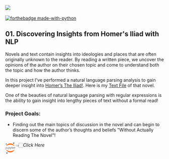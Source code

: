 <p align='left'> 
                         
  <a href="#"><img src="https://badges.pufler.dev/visits/Emon-ProCoder7/Data-Driven-Decision-Making-With-Statistics"></a>
</p>



[![forthebadge made-with-python](http://ForTheBadge.com/images/badges/made-with-python.svg)](https://www.python.org/)
  
   


  
## 01. Discovering Insights from Homer's Iliad with NLP

  Novels and text contain insights into ideologies and places that are often originally unknown to the reader. By reading a written piece, we uncover the opinions of the author on their chosen topic and come to understand both the topic and how the author thinks.

In this project I've performed a natural language parsing analysis to gain deeper insight into [Homer’s The Iliad!](http://www.gutenberg.org/ebooks/6130). Here is my [Text File](the_iliad.txt) of that novel. 

One of the beauties of natural language parsing with regular expressions is the ability to gain insight into lengthy pieces of text without a formal read! 
  
### Project Goals:
  - Finding out the main topics of discussion in the novel and can begin to discern some of the author’s thoughts and beliefs 
  "Without Actually Reading The Novel"!
  
  
👈🏻*Click Here* [<img align="left" alt="Emon-ProCoder7 | Jupyter" width="32px" src="https://raw.githubusercontent.com/Emon-ProCoder7/python_projects/master/jupyter.png"/>](https://github.com/Emon-ProCoder7/Natural-Language-Processing/blob/master/iliad_NLP.ipynb)
